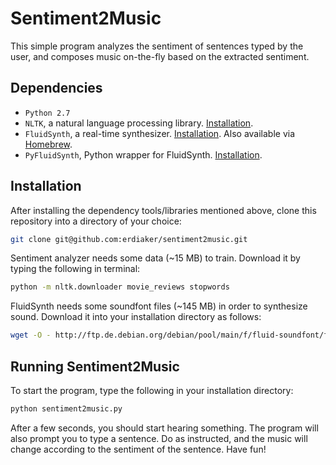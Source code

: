 Sentiment2Music
===============

This simple program analyzes the sentiment of sentences typed by the user, and
composes music on-the-fly based on the extracted sentiment.

## Dependencies

* `Python 2.7`
* `NLTK`, a natural language processing library. [Installation](http://www.nltk.org/install.html).
* `FluidSynth`, a real-time synthesizer. [Installation](http://www.fluidsynth.org/). Also available via [Homebrew](http://brew.sh/).
* `PyFluidSynth`, Python wrapper for FluidSynth. [Installation](https://code.google.com/p/pyfluidsynth/).

## Installation
After installing the dependency tools/libraries mentioned above, clone this
repository into a directory of your choice:

```sh
git clone git@github.com:erdiaker/sentiment2music.git
```

Sentiment analyzer needs some data (~15 MB) to train. Download it by typing the
following in terminal:

```sh
python -m nltk.downloader movie_reviews stopwords
```

FluidSynth needs some soundfont files (~145 MB) in order to synthesize sound. Download
it into your installation directory as follows: 

```sh
wget -O - http://ftp.de.debian.org/debian/pool/main/f/fluid-soundfont/fluid-soundfont_3.1.orig.tar.gz | tar -xzf -
```

## Running Sentiment2Music
To start the program, type the following in your installation directory:

```sh
python sentiment2music.py
```

After a few seconds, you should start hearing something. The program will also
prompt you to type a sentence. Do as instructed, and the music will change
according to the sentiment of the sentence. Have fun!


